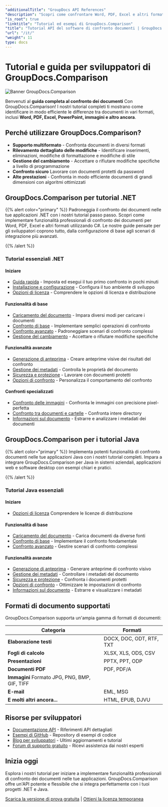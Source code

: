 ```yaml
---
"additionalTitle": "GroupDocs API References"
"description": "Scopri come confrontare Word, PDF, Excel e altri formati di documento con l'API GroupDocs.Comparison. Tutorial passo passo per sviluppatori .NET e Java con esempi di codice."
"is_root": true
"linktitle": "Tutorial ed esempi di GroupDocs.Comparison"
"title": "Tutorial API del software di confronto documenti | GroupDocs.Comparison"
"url": "/it/"
"weight": 11
type: docs
---
```

# Tutorial e guida per sviluppatori di GroupDocs.Comparison

![Banner GroupDocs.Comparison](./groupdocs-comparison-net.svg)

Benvenuti al **guida completa al confronto dei documenti** Con GroupDocs.Comparison! I nostri tutorial completi ti mostrano come identificare in modo efficiente le differenze tra documenti in vari formati, inclusi **Word, PDF, Excel, PowerPoint, immagini e altro ancora**.

## Perché utilizzare GroupDocs.Comparison?

- **Supporto multiformato** - Confronta documenti in diversi formati
- **Rilevamento dettagliato delle modifiche** - Identificare inserimenti, eliminazioni, modifiche di formattazione e modifiche di stile
- **Gestione del cambiamento** - Accettare o rifiutare modifiche specifiche a livello di programmazione
- **Confronto sicuro** Lavorare con documenti protetti da password
- **Alte prestazioni** - Confronta in modo efficiente documenti di grandi dimensioni con algoritmi ottimizzati

## GroupDocs.Comparison per tutorial .NET

{{% alert color="primary" %}}
Padroneggia il confronto dei documenti nelle tue applicazioni .NET con i nostri tutorial passo passo. Scopri come implementare funzionalità professionali di confronto dei documenti per Word, PDF, Excel e altri formati utilizzando C#. Le nostre guide pensate per gli sviluppatori coprono tutto, dalla configurazione di base agli scenari di integrazione più avanzati.

{{% /alert %}}

### Tutorial essenziali .NET

<div class="row">
<div class="col-md-6">

#### Iniziare
- [Guida rapida](./net/quick-start/) - Imposta ed esegui il tuo primo confronto in pochi minuti
- [Installazione e configurazione](./net/getting-started/) - Configura il tuo ambiente di sviluppo
- [Opzioni di licenza](./net/licensing-configuration/) - Comprendere le opzioni di licenza e distribuzione

#### Funzionalità di base
- [Caricamento del documento](./net/document-loading/) - Impara diversi modi per caricare i documenti
- [Confronto di base](./net/basic-comparison/) - Implementare semplici operazioni di confronto
- [Confronto avanzato](./net/advanced-comparison/) - Padroneggiare scenari di confronto complessi
- [Gestione del cambiamento](./net/change-management/) - Accettare o rifiutare modifiche specifiche

</div>
<div class="col-md-6">

#### Funzionalità avanzate
- [Generazione di anteprima](./net/preview-generation/) - Creare anteprime visive dei risultati del confronto
- [Gestione dei metadati](./net/metadata-management/) - Controlla le proprietà del documento
- [Sicurezza e protezione](./net/security-protection/) - Lavorare con documenti protetti
- [Opzioni di confronto](./net/comparison-options/) - Personalizza il comportamento del confronto

#### Confronti specializzati
- [Confronto delle immagini](./net/image-comparison/) - Confronta le immagini con precisione pixel-perfetta
- [Confronto tra documenti e cartelle](./net/documents-and-folder-comparison/) - Confronta intere directory
- [Informazioni sul documento](./net/document-information/) - Estrarre e analizzare i metadati dei documenti

</div>
</div>

## GroupDocs.Comparison per i tutorial Java

{{% alert color="primary" %}}
Implementa potenti funzionalità di confronto documenti nelle tue applicazioni Java con i nostri tutorial completi. Impara a integrare GroupDocs.Comparison per Java in sistemi aziendali, applicazioni web e software desktop con esempi chiari e pratici.

{{% /alert %}}

### Tutorial Java essenziali

<div class="row">
<div class="col-md-6">

#### Iniziare
- [Opzioni di licenza](./java/licensing-configuration) Comprendere le licenze di distribuzione

#### Funzionalità di base
- [Caricamento del documento](./java/document-loading/) - Carica documenti da diverse fonti
- [Confronto di base](./java/basic-comparison/) - Implementare il confronto fondamentale
- [Confronto avanzato](./java/advanced-comparison/) - Gestire scenari di confronto complessi

</div>
<div class="col-md-6">

#### Funzionalità avanzate
- [Generazione di anteprima](./java/preview-generation/) - Generare anteprime di confronto visivo
- [Gestione dei metadati](./java/metadata-management/) - Controllare i metadati del documento
- [Sicurezza e protezione](./java/security-protection/) - Confronta i documenti protetti
- [Opzioni di confronto](./java/comparison-options/) - Ottimizzare le impostazioni di confronto
- [Informazioni sul documento](./java/document-information) - Estrarre e visualizzare i metadati

</div>
</div>

## Formati di documento supportati

GroupDocs.Comparison supporta un'ampia gamma di formati di documenti:

| Categoria | Formati |
|----------|---------|
| **Elaborazione testi** | DOCX, DOC, ODT, RTF, TXT |
| **Fogli di calcolo** | XLSX, XLS, ODS, CSV |
| **Presentazioni** | PPTX, PPT, ODP |
| **Documenti PDF** | PDF, PDF/A |
| **Immagini** Formato JPG, PNG, BMP, GIF, TIFF |
| **E-mail** | EML, MSG |
| **E molti altri ancora...** | HTML, EPUB, DJVU |

## Risorse per sviluppatori

- [Documentazione API](https://reference.groupdocs.com/comparison/) - Riferimenti API dettagliati
- [Esempi di GitHub](https://github.com/groupdocs-comparison/) - Repository di esempi di codice
- [Blog per sviluppatori](https://blog.groupdocs.com/category/comparison/) - Ultimi aggiornamenti e tutorial
- [Forum di supporto gratuito](https://forum.groupdocs.com/c/comparison/) - Ricevi assistenza dai nostri esperti

## Inizia oggi

Esplora i nostri tutorial per iniziare a implementare funzionalità professionali di confronto dei documenti nelle tue applicazioni. GroupDocs.Comparison offre un'API potente e flessibile che si integra perfettamente con i tuoi progetti .NET e Java.

[Scarica la versione di prova gratuita](https://releases.groupdocs.com/comparison) | [Ottieni la licenza temporanea](https://purchase.groupdocs.com/temporary-license)